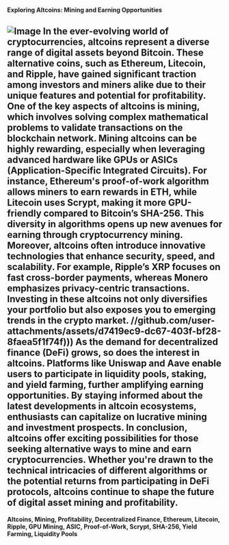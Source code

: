 **Exploring Altcoins: Mining and Earning Opportunities**

![Image](https://github.com/user-attachments/assets/d7419ec9-dc67-403f-bf28-8faea5f1f74f)
In the ever-evolving world of cryptocurrencies, altcoins represent a diverse range of digital assets beyond Bitcoin. These alternative coins, such as Ethereum, Litecoin, and Ripple, have gained significant traction among investors and miners alike due to their unique features and potential for profitability. One of the key aspects of altcoins is mining, which involves solving complex mathematical problems to validate transactions on the blockchain network.
Mining altcoins can be highly rewarding, especially when leveraging advanced hardware like GPUs or ASICs (Application-Specific Integrated Circuits). For instance, Ethereum's proof-of-work algorithm allows miners to earn rewards in ETH, while Litecoin uses Scrypt, making it more GPU-friendly compared to Bitcoin’s SHA-256. This diversity in algorithms opens up new avenues for earning through cryptocurrency mining.
Moreover, altcoins often introduce innovative technologies that enhance security, speed, and scalability. For example, Ripple’s XRP focuses on fast cross-border payments, whereas Monero emphasizes privacy-centric transactions. Investing in these altcoins not only diversifies your portfolio but also exposes you to emerging trends in the crypto market.
 //github.com/user-attachments/assets/d7419ec9-dc67-403f-bf28-8faea5f1f74f)))
As the demand for decentralized finance (DeFi) grows, so does the interest in altcoins. Platforms like Uniswap and Aave enable users to participate in liquidity pools, staking, and yield farming, further amplifying earning opportunities. By staying informed about the latest developments in altcoin ecosystems, enthusiasts can capitalize on lucrative mining and investment prospects.
In conclusion, altcoins offer exciting possibilities for those seeking alternative ways to mine and earn cryptocurrencies. Whether you're drawn to the technical intricacies of different algorithms or the potential returns from participating in DeFi protocols, altcoins continue to shape the future of digital asset mining and profitability.
---
**Altcoins, Mining, Profitability, Decentralized Finance, Ethereum, Litecoin, Ripple, GPU Mining, ASIC, Proof-of-Work, Scrypt, SHA-256, Yield Farming, Liquidity Pools**
